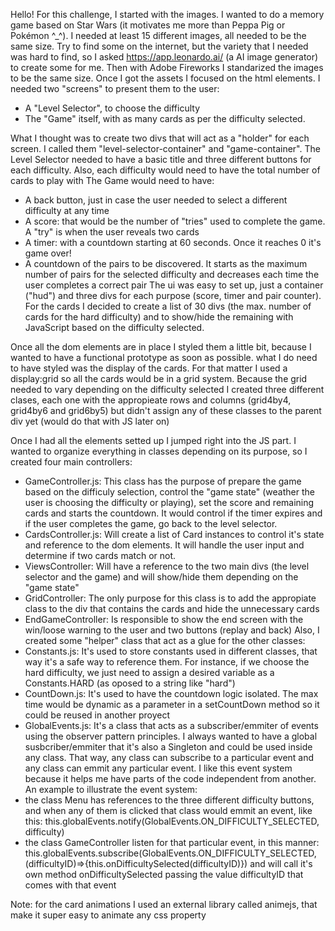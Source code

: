 Hello! 
For this challenge, I started with the images. I wanted to do a memory game based on Star Wars (it motivates me more than Peppa Pig or Pokémon ^_^). I needed at least 15 different images, all needed to be the same size. Try to find some on the internet, but the variety that I needed was hard to find, so I asked https://app.leonardo.ai/ (a AI image generator) to create some for me. Then with Adobe Fireworks I standarized the images to be the same size. 
Once I got the assets I focused on the html elements. 
I needed two "screens" to present them to the user: 
- A "Level Selector", to choose the difficulty
- The "Game" itself, with as many cards as per the difficulty selected. 

What I thought was to create two divs that will act as a "holder" for each screen. I called them "level-selector-container" and "game-container".
The Level Selector needed to have a basic title and three different buttons for each difficulty. Also, each difficulty would need to have the total number of cards to play with
The Game would need to have:
- A back button, just in case the user needed to select a different difficulty at any time
- A score: that would be the number of "tries" used to complete the game. A "try" is when the user reveals two cards
- A timer: with a countdown starting at 60 seconds. Once it reaches 0 it's game over!
- A countdown of the pairs to be discovered. It starts as the maximum number of pairs for the selected difficulty and decreases each time the user completes a correct pair
The ui was easy to set up, just a container ("hud") and three divs for each purpose (score, timer and pair counter). For the cards I decided to create a list of 30 divs (the max. number of cards for the hard difficulty) and to show/hide the remaining with JavaScript based on the difficulty selected. 

Once all the dom elements are in place I styled them a little bit, because I wanted to have a functional prototype as soon as possible. what I do need to have styled was the display of the cards. For that matter I used a display:grid so all the cards would be in a grid system. Because the grid needed to vary depending on the difficulty selected I created three different clases, each one with the appropieate rows and columns (grid4by4, grid4by6 and grid6by5) but didn't assign any of these classes to the parent div yet (would do that with JS later on)

Once I had all the elements setted up I jumped right into the JS part. 
I wanted to organize everything in classes depending on its purpose, so I created four main controllers: 
- GameController.js: This class has the purpose of prepare the game based on the difficuly selection, control the "game state" (weather the user is choosing the difficulty or playing), set the score and remaining cards and starts the countdown. It would control if the timer expires and if the user completes the game, go back to the level selector. 
- CardsController.js: Will create a list of Card instances to control it's state and reference to the dom elements. It will handle the user input and determine if two cards match or not. 
- ViewsController: Will have a reference to the two main divs (the level selector and the game) and will show/hide them depending on the "game state"
- GridController: The only purpose for this class is to add the appropiate class to the div that contains the cards and hide the unnecessary cards
- EndGameController: Is responsible to show the end screen with the win/loose warning to the user and two buttons (replay and back)
Also, I created some "helper" class that act as a glue for the other classes:
- Constants.js: It's used to store constants used in different classes, that way it's a safe way to reference them. For instance, if we choose the hard difficulty, we just need to assign a desired variable as a Constants.HARD (as oposed to a string like "hard")
- CountDown.js: It's used to have the countdown logic isolated. The max time would be dynamic as a parameter in a setCountDown method so it could be reused in another proyect
- GlobalEvents.js: It's a class that acts as a subscriber/emmiter of events using the observer pattern principles. I always wanted to have a global susbcriber/emmiter that it's also a Singleton and could be used inside any class. That way, any class can subscribe to a particular event and any class can emmit any particular event. I like this event system because it helps me have parts of the code independent from another. 
An example to illustrate the event system: 
- the class Menu has references to the three different difficulty buttons, and when any of them is clicked that class would emmit an event, like this: this.globalEvents.notify(GlobalEvents.ON_DIFFICULTY_SELECTED, difficulty) 
- the class GameController listen for that particular event, in this manner: this.globalEvents.subscribe(GlobalEvents.ON_DIFFICULTY_SELECTED, (difficultyID)=>{this.onDifficultySelected(difficultyID)}) and will call it's own method onDifficultySelected passing the value difficultyID that comes with that event

Note: for the card animations I used an external library called animejs, that make it super easy to animate any css property
